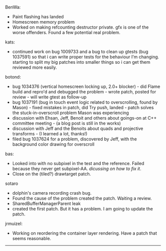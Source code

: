 BenWa:
* Paint flashing has landed
* Homescreen memory problem
* Worked on making refcounting destructor private. gfx is one of the worse offenders. Found a few potential real problem.

kats:
* continued work on bug 1009733 and a bug to clean up gtests (bug 1037591) so that i can write proper tests for the behaviour I'm changing. starting to split my big patches into smaller things so i can get them reviewed more easily.

botond:
  - bug 1034376 (vertical homescreen locking up, 2.0+ blocker)
         - did Flame build and repro'd and debugged the problem
         - wrote patch, posted for review
         - will write gtest as follow-up
  - bug 1037191 (bug in touch event logic related to overscrolling, found by Mason)
         - fixed mistakes in patch, did Try push, landed
         - patch solves the stuck-in-overscroll problem Mason was experiencing
  - discussion with Ehsan, Jeff, Benoit and others about goings-on at C++ committee meeting
         - (a blog post is still in the works)
  - discussion with Jeff and the Benoits about quads and projective transforms
         - (I learned a lot, thanks!)
  - filed bug 1037624 for a problem, discovered by Jeff, with the background color drawing for overscroll

bas:
* Looked into with no subpixel in the test and the reference. Failed because they never get subpixel-AA. *dicussing on how to fix it*.
* Close on the (tiled?) drawtarget patch.

sotaro
* dolphin's camera recording crash bug.
* Found the cause of the problem created the patch. Waiting a review.
* SharedBufferManagerParent leak
* created the first patch. But it has a problem. I am going to update the patch.

jrmuizel:
* Working on reordering the container layer rendering. Have a patch that seems reasonable.

________________


